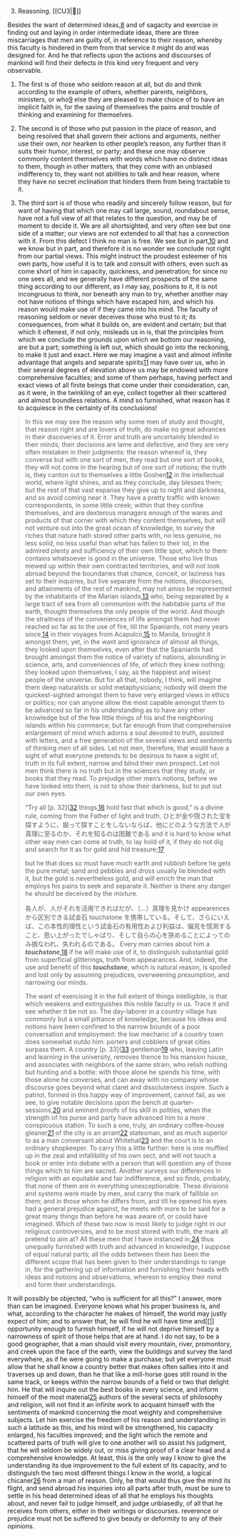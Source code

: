 3. Reasoning. [[CU3|🔗]]

Besides the want of determined ideas,[8](#cite_note-8) and of sagacity and exercise in finding out and laying in order intermediate ideas, there are three miscarriages that men are guilty of, in reference to their reason, whereby this faculty is hindered in them from that service it might do and was designed for. And he that reflects upon the actions and discourses of mankind will find their defects in this kind very frequent and very observable.

1. The first is of those who seldom reason at all, but do and think according to the example of others, whether parents, neighbors, ministers, or who[9](#cite_note-9) else they are pleased to make choice of to have an implicit faith in, for the saving of themselves the pains and trouble of thinking and examining for themselves.

2. The second is of those who put passion in the place of reason, and being resolved that shall govern their actions and arguments, neither use their own, nor ​hearken to other people’s reason, any further than it suits their humor, interest, or party; and these one may observe commonly content themselves with words which have no distinct ideas to them, though in other matters, that they come with an unbiased indifferency to, they want not abilities to talk and hear reason, where they have no secret inclination that hinders them from being tractable to it.

3. The third sort is of those who readily and sincerely follow reason, but for want of having that which one may call large, sound, roundabout sense, have not a full view of all that relates to the question, and may be of moment to decide it. We are all shortsighted, and very often see but one side of a matter; our views are not extended to all that has a connection with it. From this defect I think no man is free. We see but in part,[10](#cite_note-10) and we know but in part, and therefore it is no wonder we conclude not right from our partial views. This might instruct the proudest esteemer of his own parts, how useful it is to talk and consult with others, even such as come short of him in capacity, quickness, and penetration; for since no one sees all, and we generally have different prospects of the same thing according to our different, as I may say, positions to it, it is not incongruous to think, nor beneath any man to try, whether another may not have notions of things which have escaped him, and which his reason would make use of if they came into his mind. The faculty of reasoning seldom or never deceives those who trust to it; its consequences, from what it builds on, are evident and certain; but that which it ​oftenest, if not only, misleads us in is, that the principles from which we conclude the grounds upon which we bottom our reasoning, are but a part; something is left out, which should go into the reckoning, to make it just and exact. Here we may imagine a vast and almost infinite advantage that angels and separate spirits[11](#cite_note-11) may have over us, who in their several degrees of elevation above us may be endowed with more comprehensive faculties; and some of them perhaps, having perfect and exact views of all finite beings that come under their consideration, can, as it were, in the twinkling of an eye, collect together all their scattered and almost boundless relations. A mind so furnished, what reason has it to acquiesce in the certainty of its conclusions!

> In this we may see the reason why some men of study and thought, that reason right and are lovers of truth, do make no great advances in their discoveries of it. Error and truth are uncertainly blended in their minds; their decisions are lame and defective, and they are very often mistaken in their judgments: the reason whereof is, they converse but with one sort of men, they read but one sort of books, they will not come in the hearing but of one sort of notions; the truth is, they canton out to themselves a little Goshen[12](#cite_note-12) in the intellectual world, where light shines, ​and as they conclude, day blesses them; but the rest of that vast expanse they give up to night and darkness, and so avoid coming near it. They have a pretty traffic with known correspondents, in some little creek; within that they confine themselves, and are dexterous managers enough of the wares and products of that corner with which they content themselves, but will not venture out into the great ocean of knowledge, to survey the riches that nature hath stored other parts with, no less genuine, no less solid, no less useful than what has fallen to their lot, in the admired plenty and sufficiency of their own little spot, which to them contains whatsoever is good in the universe. Those who live thus mewed up within their own contracted territories, and will not look abroad beyond the boundaries that chance, conceit, or laziness has set to their inquiries, but live separate from the notions, discourses, and attainments of the rest of mankind, may not amiss be represented by the inhabitants of the Marian islands,[13](#cite_note-13) who, being separated by a large tract of sea from all communion with the habitable parts of the earth, thought themselves the only people of the world. And though the straitness of the conveniences of life ​amongst them had never reached so far as to the use of fire, till the Spaniards, not many years since,[14](#cite_note-14) in their voyages from Acapulco,[15](#cite_note-15) to Manila, brought it amongst them; yet, in the want and ignorance of almost all things, they looked upon themselves, even after that the Spaniards had brought amongst them the notice of variety of nations, abounding in science, arts, and conveniences of life, of which they knew nothing; they looked upon themselves, I say, as the happiest and wisest people of the universe. But for all that, nobody, I think, will imagine them deep naturalists or solid metaphysicians; nobody will deem the quickest-sighted amongst them to have very enlarged views in ethics or politics; nor can anyone allow the most capable amongst them to be advanced so far in his understanding as to have any other knowledge but of the few little things of his and the neighboring islands within his commerce; but far enough from that comprehensive enlargement of mind which adorns a soul devoted to truth, assisted with letters, and a free generation of the several views and sentiments of thinking men of all sides. Let not men, therefore, that would have a sight of what everyone pretends to be desirous to have a sight of, truth in its full extent, narrow and blind their own prospect. Let not men think there is no truth but in the sciences that they study, or books that they read. To prejudge other men’s notions, before we have looked into them, is not to show their darkness, but to put out our own eyes. 
> 
> “Try all [p. 32]([32](https://en.wikisource.org/wiki/Page%3AOf_the_conduct_of_the_understanding_(IA_ofconductofunder00lock).pdf/32 "Page:Of_the_conduct_of_the_understanding_(IA_ofconductofunder00lock).pdf/32") things,[16](#cite_note-16) hold fast that which is good,” is a divine rule, coming from the Father of light and truth, 
> ひとが金や隠された宝を探すように、掘って探すことをしないならば、他にどのような方法で人が真理に至るのか、それを知るのは困難である
> and it is hard to know what other way men can come at truth, to lay hold of it, if they do not dig and search for it as for gold and hid treasure;[17](#cite_note-17) 
> 
> but he that does so must have much earth and rubbish before he gets the pure metal; sand and pebbles and dross usually lie blended with it, but the gold is nevertheless gold, and will enrich the man that employs his pains to seek and separate it. Neither is there any danger he should be deceived by the mixture. 
> 
> 各人が、人がそれを活用できればだが、〔…〕真理を見かけ appearences から区別できる試金石 touchstone を携帯している。そして、さらにいえば、この本性的理性という試金石の有用性および利益は、偏見を憶測すること、思い上がったでしゃばり、そして自らの心を狭めることによってのみ損なわれ、失われるのである。
> Every man carries about him a ***touchstone***,[18](#cite_note-18) if he will make use of it, to distinguish substantial gold from superficial glitterings, truth from appearances. And, indeed, the use and benefit of this ***touchstone***, which is natural reason, is spoiled and lost only by assuming prejudices, overweening presumption, and narrowing our minds. 
> 
> 
> The want of exercising it in the full extent of things intelligible, is that which weakens and extinguishes this noble faculty in us. Trace it and see whether it be not so. The day-laborer in a country village has commonly but a small pittance of knowledge, because his ideas and notions have been confined to the narrow bounds of a poor conversation and employment: the low mechanic of a country town does somewhat outdo him: porters and cobblers of great cities surpass them. A country [p. 33]([33](https://en.wikisource.org/wiki/Page%3AOf_the_conduct_of_the_understanding_(IA_ofconductofunder00lock).pdf/33 "Page:Of_the_conduct_of_the_understanding_(IA_ofconductofunder00lock).pdf/33") gentleman[19](#cite_note-19) who, leaving Latin and learning in the university, removes thence to his mansion house, and associates with neighbors of the same strain, who relish nothing but hunting and a bottle: with those alone he spends his time, with those alone he converses, and can away with no company whose discourse goes beyond what claret and dissoluteness inspire. Such a patriot, formed in this happy way of improvement, cannot fail, as we see, to give notable decisions upon the bench at quarter-sessions,[20](#cite_note-20) and eminent proofs of his skill in polities, when the strength of his purse and party have advanced him to a more conspicuous station. To such a one, truly, an ordinary coffee-house gleaner[21](#cite_note-21) of the city is an arrant[22](#cite_note-22) statesman, and as much superior to as a man conversant about Whitehall[23](#cite_note-23) and the court is to an ordinary shopkeeper. To carry this a little further: here is one muffled up in the zeal and infallibility of his own sect, and will not touch a book or enter into debate with a person that will question any of those things which to him are sacred. Another ​surveys our differences in religion with an equitable and fair indifference, and so finds, probably, that none of them are in everything unexceptionable. These divisions and systems were made by men, and carry the mark of fallible on them; and in those whom he differs from, and till he opened his eyes had a general prejudice against, he meets with more to be said for a great many things than before he was aware of, or could have imagined. Which of these two now is most likely to judge right in our religious controversies, and to be most stored with truth, the mark all pretend to aim at? All these men that I have instanced in,[24](#cite_note-24) thus unequally furnished with truth and advanced in knowledge, I suppose of equal natural parts; all the odds between them has been the different scope that has been given to their understandings to range in, for the gathering up of information and furnishing their heads with ideas and notions and observations, whereon to employ their mind and form their understandings.

It will possibly be objected, “who is sufficient for all this?” I answer, more than can be imagined. Everyone knows what his proper business is, and what, according to the character he makes of himself, the world may justly expect of him; and to answer that, he will find he will have time and[[]] opportunity enough to furnish himself, if he will not deprive himself by a narrowness of spirit of those helps that are at hand. I do not say, to be a good geographer, that a man should visit every mountain, river, promontory, and creek upon the face of the earth, view the ​buildings and survey the land everywhere, as if he were going to make a purchase; but yet everyone must allow that he shall know a country better that makes often sallies into it and traverses up and down, than he that like a mill-horse goes still round in the same track, or keeps within the narrow bounds of a field or two that delight him. He that will inquire out the best books in every science, and inform himself of the most material[25](#cite_note-25) authors of the several sects of philosophy and religion, will not find it an infinite work to acquaint himself with the sentiments of mankind concerning the most weighty and comprehensive subjects. Let him exercise the freedom of his reason and understanding in such a latitude as this, and his mind will be strengthened, his capacity enlarged, his faculties improved; and the light which the remote and scattered parts of truth will give to one another will so assist his judgment, that he will seldom be widely out, or miss giving proof of a clear head and a comprehensive knowledge. At least, this is the only way I know to give the understanding its due improvement to the full extent of its capacity, and to distinguish the two most different things I know in the world, a logical chicaner[26](#cite_note-26) from a man of reason. Only, he that would thus give the mind its flight, and send abroad his inquiries into all parts after truth, must be sure to settle in his head determined ideas of all that he employs his thoughts about, and never fail to judge himself, and judge unbiasedly, of all that he receives from ​others, either in their writings or discourses. reverence or prejudice must not be suffered to give beauty or deformity to any of their opinions.